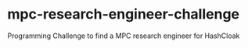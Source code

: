 # mpc-research-engineer-challenge
Programming Challenge to find a MPC research engineer for HashCloak
